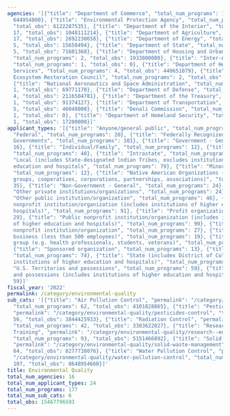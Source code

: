 ```yaml
---
agencies: '[{"title": "Department of Commerce", "total_num_programs": 13, "total_obs":
  644954860}, {"title": "Environmental Protection Agency", "total_num_programs": 98,
  "total_obs": 6122287535}, {"title": "Department of the Interior", "total_num_programs":
  17, "total_obs": 1048111214}, {"title": "Department of Agriculture", "total_num_programs":
  17, "total_obs": 2692230658}, {"title": "Department of Energy", "total_num_programs":
  5, "total_obs": 15658494}, {"title": "Department of State", "total_num_programs":
  5, "total_obs": 71601368}, {"title": "Department of Housing and Urban Development",
  "total_num_programs": 2, "total_obs": 1933000000}, {"title": "Inter-American Foundation",
  "total_num_programs": 1, "total_obs": 0}, {"title": "Department of Health and Human
  Services", "total_num_programs": 4, "total_obs": 440651079}, {"title": "Gulf Coast
  Ecosystem Restoration Council", "total_num_programs": 2, "total_obs": 158403307},
  {"title": "National Aeronautics and Space Administration", "total_num_programs":
  1, "total_obs": 69771170}, {"title": "Department of Defense", "total_num_programs":
  4, "total_obs": 2116504781}, {"title": "Department of the Treasury", "total_num_programs":
  1, "total_obs": 91374127}, {"title": "Department of Transportation", "total_num_programs":
  5, "total_obs": 46048000}, {"title": "Denali Commission", "total_num_programs":
  1, "total_obs": 0}, {"title": "Department of Homeland Security", "total_num_programs":
  1, "total_obs": 17200000}]'
applicant_types: '[{"title": "Anyone/general public", "total_num_programs": 10}, {"title":
  "Federal", "total_num_programs": 20}, {"title": "Federally Recognized lndian Tribal
  Governments", "total_num_programs": 101}, {"title": "Government - General", "total_num_programs":
  16}, {"title": "Individual/Family", "total_num_programs": 12}, {"title": "Interstate",
  "total_num_programs": 40}, {"title": "Intrastate", "total_num_programs": 21}, {"title":
  "Local (includes State-designated lndian Tribes, excludes institutions of higher
  education and hospitals", "total_num_programs": 79}, {"title": "Minority group",
  "total_num_programs": 12}, {"title": "Native American Organizations (includes lndian
  groups, cooperatives, corporations, partnerships, associations)", "total_num_programs":
  35}, {"title": "Non-Government - General", "total_num_programs": 24}, {"title":
  "Other private institutions/organizations", "total_num_programs": 24}, {"title":
  "Other public institution/organization", "total_num_programs": 46}, {"title": "Private
  nonprofit institution/organization (includes institutions of higher education and
  hospitals)", "total_num_programs": 91}, {"title": "Profit organization", "total_num_programs":
  29}, {"title": "Public nonprofit institution/organization (includes institutions
  of higher education and hospitals)", "total_num_programs": 99}, {"title": "Quasi-public
  nonprofit institution/organization", "total_num_programs": 27}, {"title": "Small
  business (less than 500 employees)", "total_num_programs": 19}, {"title": "Specialized
  group (e.g. health professionals, students, veterans)", "total_num_programs": 16},
  {"title": "Sponsored organization", "total_num_programs": 13}, {"title": "State",
  "total_num_programs": 74}, {"title": "State (includes District of Columbia, public
  institutions of higher education and hospitals)", "total_num_programs": 84}, {"title":
  "U.S. Territories and possessions", "total_num_programs": 59}, {"title": "U.S. Territories
  and possessions (includes institutions of higher education and hospitals)", "total_num_programs":
  59}]'
fiscal_year: '2022'
permalink: /category/environmental-quality
sub_cats: '[{"title": "Air Pollution Control", "permalink": "/category/environmental-quality/air-pollution-control",
  "total_num_programs": 62, "total_obs": 4101828865}, {"title": "Pesticides Control",
  "permalink": "/category/environmental-quality/pesticides-control", "total_num_programs":
  56, "total_obs": 3844425933}, {"title": "Radiation Control", "permalink": "/category/environmental-quality/radiation-control",
  "total_num_programs": 42, "total_obs": 3383622027}, {"title": "Research, Education,
  Training", "permalink": "/category/environmental-quality/research--education--training",
  "total_num_programs": 93, "total_obs": 5151466892}, {"title": "Solid Waste Management",
  "permalink": "/category/environmental-quality/solid-waste-management", "total_num_programs":
  64, "total_obs": 8277738076}, {"title": "Water Pollution Control", "permalink":
  "/category/environmental-quality/water-pollution-control", "total_num_programs":
  107, "total_obs": 8648954660}]'
title: Environmental Quality
total_num_agencies: 16
total_num_applicant_types: 24
total_num_programs: 177
total_num_sub_cats: 6
total_obs: 15467796593
---
```

